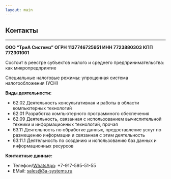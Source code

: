 ```yaml
---
layout: main
---
```

<section class="page-section">
    <div class="container px-4 px-lg-5 py-5">
        <div class="row gx-4 gx-lg-5 justify-content-center">
            <h2 class="mt-0">Контакты</h2>
            <hr class="divider" />
        </div>
         <div class="row">
            <p><b>ООО “ТриА Системз” ОГРН 1137746725951 ИНН 7723880303 КПП 772301001</b></p>
            <p>Состоит в реестре субъектов малого и среднего предпринимательства: как микропредприятие</p>
            <p>Специальные налоговые режимы: упрощенная система налогообложения (УСН)</p>
            <p></p> 
            <p><b>Виды деятельности:</b></p> 
             <ul>
            <li>62.02 Деятельность консультативная и работы в области компьютерных технологий</li>
            <li>62.01 Разработка компьютерного программного обеспечения</li>
            <li>62.09 Деятельность, связанная с использованием вычислительной техники и информационных технологий, прочая</li>
            <li>63.11 Деятельность по обработке данных, предоставление услуг по размещению информации и связанная с этим деятельность</li>
            <li>63.11.1	Деятельность по созданию и использованию баз данных и информационных ресурсов</li>
             </ul>
            <p></p>
            <!--p><b>Банковские реквизиты:</b></p>
            <p>р/с 40702810338120010788 в ПАО Сбербанк к/с 30101810400000000225 БИК 044525225</p> 
            <p></p-->
            <p><b>Контактные данные:</b></p> 
            <ul>
             <!--li>Юридический адрес: 109263, Г.МОСКВА, УЛ. 7-Я ТЕКСТИЛЬЩИКОВ, 1-29</li--> 
            <li>Телефон/<a href="https://wa.me/79175955155">WhatsApp</a>: +7-917-595-51-55</li> 
            <li>EMail: <a href="mailto:sales@3a-systems.ru">sales@3a-systems.ru</a></li> 
            </ul>
        </div>
    </div>
</section>
